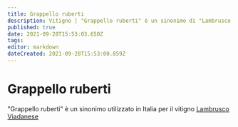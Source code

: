 ```yaml
---
title: Grappello ruberti
description: Vitigno | "Grappello ruberti" è un sinonimo di "Lambrusco viadanese"
published: true
date: 2021-09-28T15:53:03.650Z
tags: 
editor: markdown
dateCreated: 2021-09-28T15:53:00.859Z
---
```


# Grappello ruberti
"Grappello ruberti" è un sinonimo utilizzato in Italia per il vitigno [Lambrusco Viadanese](/vitigni/Italia/lambrusco-viadanese)